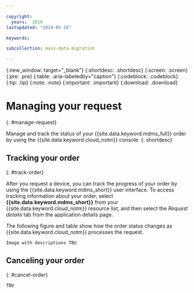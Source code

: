 ```yaml
---

copyright:
  years:  2019
lastupdated: "2019-05-16"

keywords:

subcollection: mass-data-migration

---
```


{:new_window: target="_blank"}
{:shortdesc: .shortdesc}
{:screen: .screen}
{:pre: .pre}
{:table: .aria-labeledby="caption"}
{:codeblock: .codeblock}
{:tip: .tip}
{:note: .note}
{:important: .important}
{:download: .download}

# Managing your request
{: #manage-request}

Manage and track the status of your {{site.data.keyword.mdms_full}} order by using the {{site.data.keyword.cloud_notm}} console.
{: shortdesc}

## Tracking your order
{: #track-order}

After you request a device, you can track the progress of your order by using the {{site.data.keyword.mdms_short}} user interface. To access tracking information about your order, select **{{site.data.keyword.mdms_short}}** from your {{site.data.keyword.cloud_notm}} resource list, and then select the _Request details_ tab from the application details page.

The following figure and table show how the order status changes as {{site.data.keyword.cloud_notm}} processes the request.

`Image with descriptions TBU`


<!--After you submit the request, you receive an e-mail to confirm your order. Orders that are submitted during normal business hours are approved `the following business day`, and then shipped overnight to the specified location.-->

<!--When {{site.data.keyword.cloud_notm}} receives your {{site.data.keyword.mdms_short}} device, the order status in the {{site.data.keyword.mdms_short}} dashboard is updated to **Data offload**. The device is connected to the network in the {{site.data.keyword.cloud_notm}} data center, and the data copy starts automatically. 

Depending on the data size, the copy process can take from a few hours to days to complete. You can monitor the migration progress by navigating to the _Request details_ tab in the {{site.data.keyword.mdms_short}} dashboard. 

After the data copy is completed, the order status changes to **Erase data**.-->

## Canceling your order
{: #cancel-order}

`TBU`
